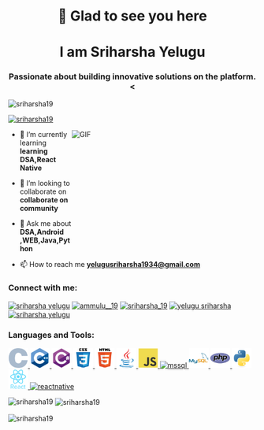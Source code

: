 <!--<p align="center"> <img src="https://i.pinimg.com/originals/0d/a5/cb/0da5cbca5d728a789100439958f50235.gif" alt="sriharsha19" /> </p>-->
<h1 align="center">👋 Glad to see you here </h1>

<h1 align="center">I am Sriharsha Yelugu</h1>
<h3 align="center"> Passionate about building innovative solutions on the platform.<</h3>

<p align="left"> <img src="https://komarev.com/ghpvc/?username=sriharsha19&label=Profile%20views&color=0e75b6&style=flat" alt="sriharsha19" /> </p>

<p align="left"> <a href="https://github.com/ryo-ma/github-profile-trophy"><img src="https://github-profile-trophy.vercel.app/?username=sriharsha19" alt="sriharsha19" /></a> </p>
<img align="right" height="250" width="375" alt="GIF" src="https://cdn.dribbble.com/users/331265/screenshots/2542587/gabi-d.gif" />

- 🌱 I’m currently learning **learning DSA,React Native**

- 👯 I’m looking to collaborate on **collaborate on community**

- 💬 Ask me about **DSA,Android ,WEB,Java,Python**

- 📫 How to reach me **yelugusriharsha1934@gmail.com**

<h3 align="left">Connect with me:</h3>
<p align="left">
<a href="https://linkedin.com/in/sriharsha yelugu" target="blank"><img align="center" src="https://raw.githubusercontent.com/rahuldkjain/github-profile-readme-generator/master/src/images/icons/Social/linked-in-alt.svg" alt="sriharsha yelugu" height="30" width="40" /></a>
<a href="https://instagram.com/ammulu__19" target="blank"><img align="center" src="https://raw.githubusercontent.com/rahuldkjain/github-profile-readme-generator/master/src/images/icons/Social/instagram.svg" alt="ammulu__19" height="30" width="40" /></a>
<a href="https://www.codechef.com/users/sriharsha_19" target="blank"><img align="center" src="https://cdn.jsdelivr.net/npm/simple-icons@3.1.0/icons/codechef.svg" alt="sriharsha_19" height="30" width="40" /></a>
<a href="https://www.hackerrank.com/yelugu sriharsha" target="blank"><img align="center" src="https://raw.githubusercontent.com/rahuldkjain/github-profile-readme-generator/master/src/images/icons/Social/hackerrank.svg" alt="yelugu sriharsha" height="30" width="40" /></a>
<a href="https://auth.geeksforgeeks.org/user/sriharsha yelugu" target="blank"><img align="center" src="https://raw.githubusercontent.com/rahuldkjain/github-profile-readme-generator/master/src/images/icons/Social/geeks-for-geeks.svg" alt="sriharsha yelugu" height="30" width="40" /></a>
</p>

<h3 align="left">Languages and Tools:</h3>
<p align="left">  <a href="https://www.cprogramming.com/" target="_blank" rel="noreferrer"> <img src="https://raw.githubusercontent.com/devicons/devicon/master/icons/c/c-original.svg" alt="c" width="40" height="40"/> </a> <a href="https://www.w3schools.com/cpp/" target="_blank" rel="noreferrer"> <img src="https://raw.githubusercontent.com/devicons/devicon/master/icons/cplusplus/cplusplus-original.svg" alt="cplusplus" width="40" height="40"/> </a> <a href="https://www.w3schools.com/cs/" target="_blank" rel="noreferrer"> <img src="https://raw.githubusercontent.com/devicons/devicon/master/icons/csharp/csharp-original.svg" alt="csharp" width="40" height="40"/> </a> <a href="https://www.w3schools.com/css/" target="_blank" rel="noreferrer"> <img src="https://raw.githubusercontent.com/devicons/devicon/master/icons/css3/css3-original-wordmark.svg" alt="css3" width="40" height="40"/> </a> <a href="https://www.w3.org/html/" target="_blank" rel="noreferrer"> <img src="https://raw.githubusercontent.com/devicons/devicon/master/icons/html5/html5-original-wordmark.svg" alt="html5" width="40" height="40"/> </a> <a href="https://www.java.com" target="_blank" rel="noreferrer"> <img src="https://raw.githubusercontent.com/devicons/devicon/master/icons/java/java-original.svg" alt="java" width="40" height="40"/> </a> <a href="https://developer.mozilla.org/en-US/docs/Web/JavaScript" target="_blank" rel="noreferrer"> <img src="https://raw.githubusercontent.com/devicons/devicon/master/icons/javascript/javascript-original.svg" alt="javascript" width="40" height="40"/> </a> <a href="https://www.microsoft.com/en-us/sql-server" target="_blank" rel="noreferrer"> <img src="https://www.svgrepo.com/show/303229/microsoft-sql-server-logo.svg" alt="mssql" width="40" height="40"/> </a> <a href="https://www.mysql.com/" target="_blank" rel="noreferrer"> <img src="https://raw.githubusercontent.com/devicons/devicon/master/icons/mysql/mysql-original-wordmark.svg" alt="mysql" width="40" height="40"/> </a> <a href="https://www.php.net" target="_blank" rel="noreferrer"> <img src="https://raw.githubusercontent.com/devicons/devicon/master/icons/php/php-original.svg" alt="php" width="40" height="40"/> </a> <a href="https://www.python.org" target="_blank" rel="noreferrer"> <img src="https://raw.githubusercontent.com/devicons/devicon/master/icons/python/python-original.svg" alt="python" width="40" height="40"/> </a> <a href="https://reactjs.org/" target="_blank" rel="noreferrer"> <img src="https://raw.githubusercontent.com/devicons/devicon/master/icons/react/react-original-wordmark.svg" alt="react" width="40" height="40"/> </a> <a href="https://reactnative.dev/" target="_blank" rel="noreferrer"> <img src="https://reactnative.dev/img/header_logo.svg" alt="reactnative" width="40" height="40"/> </a> </p>

<p><img align="left" src="https://github-readme-stats.vercel.app/api/top-langs?username=sriharsha19&show_icons=true&locale=en&layout=compact" alt="sriharsha19" /></p>

<p>&nbsp;<img align="center" src="https://github-readme-stats.vercel.app/api?username=sriharsha19&show_icons=true&locale=en" alt="sriharsha19" /></p>

<p><img align="center" src="https://github-readme-streak-stats.herokuapp.com/?user=sriharsha19&" alt="sriharsha19" /></p>
